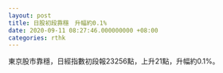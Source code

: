 ```yaml
---
layout: post
title: 日股初段靠穩　升幅約0.1%
date: 2020-09-11 08:27:46.000000000 +08:00
categories: rthk
---
```


東京股市靠穩，日經指數初段報23256點，上升21點，升幅約0.1%。

